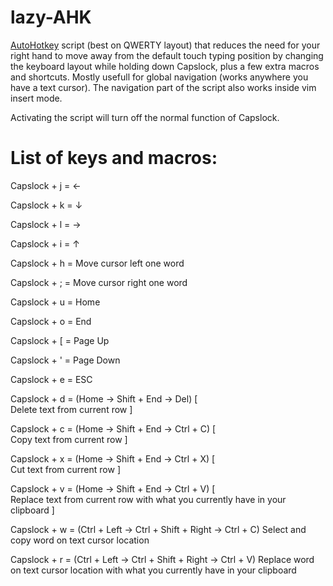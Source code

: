 # lazy-AHK

[AutoHotkey](https://www.autohotkey.com/) script (best on QWERTY layout) that reduces the need for your right hand to move away from the default touch typing position by changing the keyboard layout while holding down Capslock, plus a few extra macros and shortcuts. Mostly usefull for global navigation (works anywhere you have a text cursor). The navigation part of the script also works inside vim insert mode.

Activating the script will turn off the normal function of Capslock.

# List of keys and macros:

Capslock + j = ←

Capslock + k = ↓

Capslock + l = →

Capslock + i = ↑

Capslock + h = Move cursor left one word

Capslock + ; = Move cursor right one word

Capslock + u = Home

Capslock + o = End

Capslock + \[ = Page Up

Capslock + ' = Page Down

Capslock + e = ESC

Capslock + d = (Home -> Shift + End -> Del) [  
Delete text from current row
]

Capslock + c = (Home -> Shift + End -> Ctrl + C) [  
Copy text from current row
]

Capslock + x = (Home -> Shift + End -> Ctrl + X) [  
Cut text from current row
]

Capslock + v = (Home -> Shift + End -> Ctrl + V) [  
Replace text from current row with what you currently have in your clipboard
]

Capslock + w = (Ctrl + Left -> Ctrl + Shift + Right -> Ctrl + C) Select and copy word on text cursor location

Capslock + r = (Ctrl + Left -> Ctrl + Shift + Right -> Ctrl + V) Replace word on text cursor location with what you currently have in your clipboard
